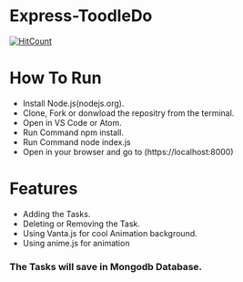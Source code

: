 # Express-ToodleDo
[![HitCount](http://hits.dwyl.com/Ayush32/Express-ToodleDo.svg)](http://hits.dwyl.com/Ayush32/Express-ToodleDo)

# How To Run

* Install Node.js(nodejs.org).
* Clone, Fork or donwload the repositry from the terminal.
* Open in VS Code or Atom.
* Run Command npm install.
* Run Command node index.js
* Open in your browser and go to (https://localhost:8000)


# Features
* Adding the Tasks.
* Deleting or Removing the Task.
* Using Vanta.js for cool Animation background.
* Using anime.js for animation

### The Tasks will save in Mongodb Database.
